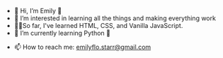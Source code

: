 - 👋 Hi, I’m Emily 🌟
- 👀 I’m interested in learning all the things and making everything work
- 👩‍💻So far, I've learned HTML, CSS, and Vanilla JavaScript.
- 🌱 I’m currently learning Python 🐍
<!-- - 💞️ I’m looking to collaborate on ... -->
- 📫 How to reach me: emilyflo.starr@gmail.com

<!---
emilyflo/emilyflo is a ✨ special ✨ repository because its `README.md` (this file) appears on your GitHub profile.
You can click the Preview link to take a look at your changes.
--->
